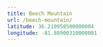 ```yaml
---
title: Beech Mountain
url: /beech-mountain/
latitude: 36.210958500000004
longitude: -81.88900310000001
---
```

